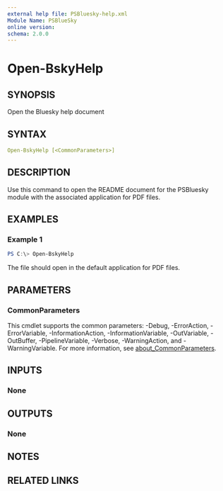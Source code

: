```yaml
---
external help file: PSBluesky-help.xml
Module Name: PSBlueSky
online version:
schema: 2.0.0
---
```


# Open-BskyHelp

## SYNOPSIS

Open the Bluesky help document

## SYNTAX

```yaml
Open-BskyHelp [<CommonParameters>]
```

## DESCRIPTION

Use this command to open the README document for the PSBluesky module with the associated application for PDF files.

## EXAMPLES

### Example 1
```powershell
PS C:\> Open-BskyHelp
```

The file should open in the default application for PDF files.

## PARAMETERS

### CommonParameters
This cmdlet supports the common parameters: -Debug, -ErrorAction, -ErrorVariable, -InformationAction, -InformationVariable, -OutVariable, -OutBuffer, -PipelineVariable, -Verbose, -WarningAction, and -WarningVariable. For more information, see [about_CommonParameters](http://go.microsoft.com/fwlink/?LinkID=113216).

## INPUTS

### None

## OUTPUTS

### None

## NOTES

## RELATED LINKS
